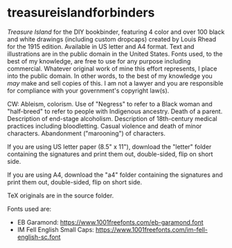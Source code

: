 # treasureislandforbinders
_Treasure Island_ for the DIY bookbinder, featuring 4 color and over 100 black and white drawings (including custom dropcaps) created by Louis Rhead for the 1915 edition. Available in US letter and A4 format. Text and illustrations are in the public domain in the United States. Fonts used, to the best of my knowledge, are free to use for any purpose including commercial. Whatever original work of mine this effort represents, I place into the public domain. In other words, to the best of my knowledge you _may_ make and sell copies of this. I am not a lawyer and you are responsible for compliance with your government's copyright law(s).

CW: Ableism, colorism. Use of "Negress" to refer to a Black woman and "half-breed" to refer to people with Indigenous ancestry. Death of a parent. Description of end-stage alcoholism. Description of 18th-century medical practices including bloodletting. Casual violence and death of minor characters. Abandonment ("marooning") of characters.

If you are using US letter paper (8.5" x 11"), download the "letter" folder containing the signatures and print them out, double-sided, flip on short side.

If you are using A4, download the "a4" folder containing the signatures and print them out, double-sided, flip on short side.

TeX originals are in the source folder.

Fonts used are:

* EB Garamond: https://www.1001freefonts.com/eb-garamond.font
* IM Fell English Small Caps: https://www.1001freefonts.com/im-fell-english-sc.font
